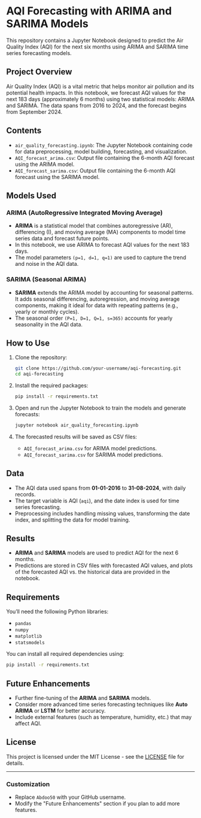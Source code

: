 # AQI Forecasting with ARIMA and SARIMA Models

This repository contains a Jupyter Notebook designed to predict the Air Quality Index (AQI) for the next six months using ARIMA and SARIMA time series forecasting models.

## Project Overview

Air Quality Index (AQI) is a vital metric that helps monitor air pollution and its potential health impacts. In this notebook, we forecast AQI values for the next 183 days (approximately 6 months) using two statistical models: ARIMA and SARIMA. The data spans from 2016 to 2024, and the forecast begins from September 2024.

## Contents

- `air_quality_forecasting.ipynb`: The Jupyter Notebook containing code for data preprocessing, model building, forecasting, and visualization.
- `AQI_forecast_arima.csv`: Output file containing the 6-month AQI forecast using the ARIMA model.
- `AQI_forecast_sarima.csv`: Output file containing the 6-month AQI forecast using the SARIMA model.

## Models Used

### ARIMA (AutoRegressive Integrated Moving Average)
- **ARIMA** is a statistical model that combines autoregressive (AR), differencing (I), and moving average (MA) components to model time series data and forecast future points.
- In this notebook, we use ARIMA to forecast AQI values for the next 183 days.
- The model parameters `(p=1, d=1, q=1)` are used to capture the trend and noise in the AQI data.

### SARIMA (Seasonal ARIMA)
- **SARIMA** extends the ARIMA model by accounting for seasonal patterns. It adds seasonal differencing, autoregression, and moving average components, making it ideal for data with repeating patterns (e.g., yearly or monthly cycles).
- The seasonal order `(P=1, D=1, Q=1, s=365)` accounts for yearly seasonality in the AQI data.

## How to Use

1. Clone the repository:
    ```bash
    git clone https://github.com/your-username/aqi-forecasting.git
    cd aqi-forecasting
    ```

2. Install the required packages:
    ```bash
    pip install -r requirements.txt
    ```

3. Open and run the Jupyter Notebook to train the models and generate forecasts:
    ```bash
    jupyter notebook air_quality_forecasting.ipynb
    ```

4. The forecasted results will be saved as CSV files:
    - `AQI_forecast_arima.csv` for ARIMA model predictions.
    - `AQI_forecast_sarima.csv` for SARIMA model predictions.

## Data

- The AQI data used spans from **01-01-2016** to **31-08-2024**, with daily records.
- The target variable is AQI (`aqi`), and the date index is used for time series forecasting.
- Preprocessing includes handling missing values, transforming the date index, and splitting the data for model training.

## Results

- **ARIMA** and **SARIMA** models are used to predict AQI for the next 6 months.
- Predictions are stored in CSV files with forecasted AQI values, and plots of the forecasted AQI vs. the historical data are provided in the notebook.

## Requirements

You’ll need the following Python libraries:
- `pandas`
- `numpy`
- `matplotlib`
- `statsmodels`

You can install all required dependencies using:
```bash
pip install -r requirements.txt
```

## Future Enhancements

- Further fine-tuning of the **ARIMA** and **SARIMA** models.
- Consider more advanced time series forecasting techniques like **Auto ARIMA** or **LSTM** for better accuracy.
- Include external features (such as temperature, humidity, etc.) that may affect AQI.

## License

This project is licensed under the MIT License - see the [LICENSE](LICENSE) file for details.

---

### Customization
- Replace `Abdoo50` with your GitHub username.
- Modify the "Future Enhancements" section if you plan to add more features.
